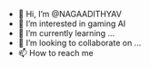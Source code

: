 - 👋 Hi, I’m @NAGAADITHYAV
- 👀 I’m interested in gaming AI
- 🌱 I’m currently learning ...
- 💞️ I’m looking to collaborate on ...
- 📫 How to reach me 

<!---
NAGAADITHYAV/NAGAADITHYAV is a ✨ special ✨ repository because its `README.md` (this file) appears on your GitHub profile.
You can click the Preview link to take a look at your changes.
--->
